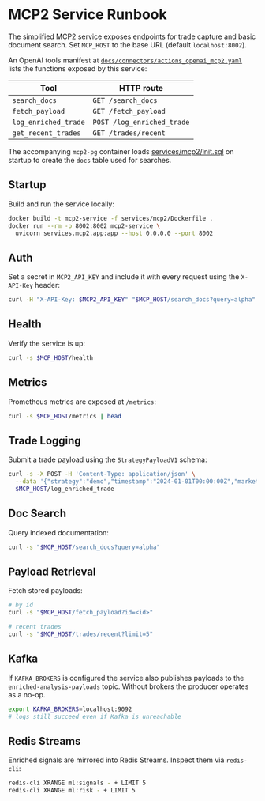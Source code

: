 # MCP2 Service Runbook

The simplified MCP2 service exposes endpoints for trade capture and basic document search. Set `MCP_HOST` to the base URL (default `localhost:8002`).

An OpenAI tools manifest at [`docs/connectors/actions_openai_mcp2.yaml`](connectors/actions_openai_mcp2.yaml) lists the functions exposed by this service:

| Tool               | HTTP route           |
|--------------------|----------------------|
| `search_docs`      | `GET /search_docs`   |
| `fetch_payload`    | `GET /fetch_payload` |
| `log_enriched_trade` | `POST /log_enriched_trade` |
| `get_recent_trades` | `GET /trades/recent` |
The accompanying `mcp2-pg` container loads [services/mcp2/init.sql](../services/mcp2/init.sql) on startup to create the `docs` table used for searches.

## Startup
Build and run the service locally:

```bash
docker build -t mcp2-service -f services/mcp2/Dockerfile .
docker run --rm -p 8002:8002 mcp2-service \
  uvicorn services.mcp2.app:app --host 0.0.0.0 --port 8002
```

## Auth
Set a secret in `MCP2_API_KEY` and include it with every request using the `X-API-Key` header:

```bash
curl -H "X-API-Key: $MCP2_API_KEY" "$MCP_HOST/search_docs?query=alpha"
```

## Health
Verify the service is up:

```bash
curl -s $MCP_HOST/health
```

## Metrics
Prometheus metrics are exposed at `/metrics`:

```bash
curl -s $MCP_HOST/metrics | head
```

## Trade Logging
Submit a trade payload using the `StrategyPayloadV1` schema:

```bash
curl -s -X POST -H 'Content-Type: application/json' \
  --data '{"strategy":"demo","timestamp":"2024-01-01T00:00:00Z","market":{"symbol":"AAPL","timeframe":"1D"},"features":{},"risk":{},"positions":{}}' \
  $MCP_HOST/log_enriched_trade
```

## Doc Search
Query indexed documentation:

```bash
curl -s "$MCP_HOST/search_docs?query=alpha"
```

## Payload Retrieval
Fetch stored payloads:

```bash
# by id
curl -s "$MCP_HOST/fetch_payload?id=<id>"

# recent trades
curl -s "$MCP_HOST/trades/recent?limit=5"
```

## Kafka
If `KAFKA_BROKERS` is configured the service also publishes payloads to the `enriched-analysis-payloads` topic. Without brokers the producer operates as a no-op.

```bash
export KAFKA_BROKERS=localhost:9092
# logs still succeed even if Kafka is unreachable
```

## Redis Streams
Enriched signals are mirrored into Redis Streams. Inspect them via `redis-cli`:

```bash
redis-cli XRANGE ml:signals - + LIMIT 5
redis-cli XRANGE ml:risk - + LIMIT 5
```
